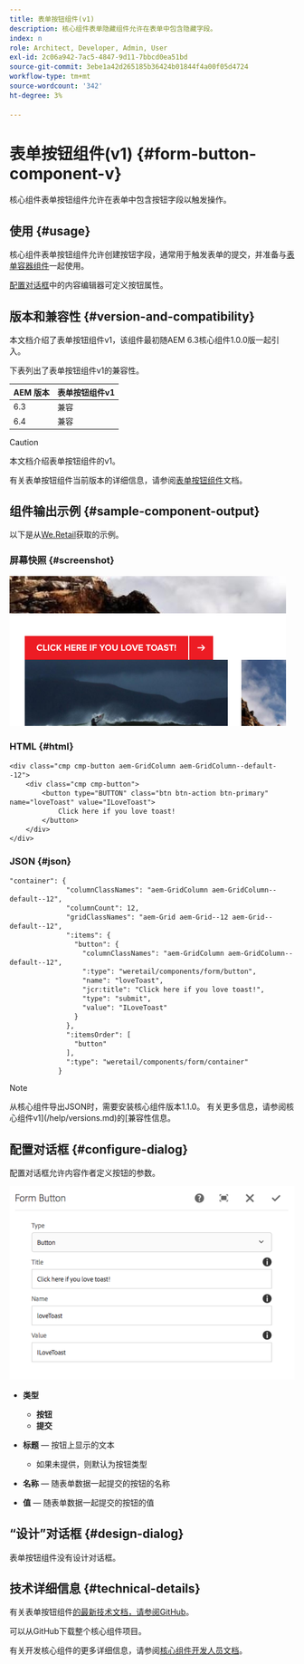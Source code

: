 ```yaml
---
title: 表单按钮组件(v1)
description: 核心组件表单隐藏组件允许在表单中包含隐藏字段。
index: n
role: Architect, Developer, Admin, User
exl-id: 2c06a942-7ac5-4847-9d11-7bbcd0ea51bd
source-git-commit: 3ebe1a42d265185b36424b01844f4a00f05d4724
workflow-type: tm+mt
source-wordcount: '342'
ht-degree: 3%

---
```


# 表单按钮组件(v1) {#form-button-component-v}

核心组件表单按钮组件允许在表单中包含按钮字段以触发操作。

## 使用 {#usage}

核心组件表单按钮组件允许创建按钮字段，通常用于触发表单的提交，并准备与[表单容器组件](form-container-v1.md)一起使用。

[配置对话框](#configure-dialog)中的内容编辑器可定义按钮属性。

## 版本和兼容性 {#version-and-compatibility}

本文档介绍了表单按钮组件v1，该组件最初随AEM 6.3核心组件1.0.0版一起引入。

下表列出了表单按钮组件v1的兼容性。

| AEM 版本 | 表单按钮组件v1 |
|--- |--- |
| 6.3 | 兼容 |
| 6.4 | 兼容 |

>[!CAUTION]
>
>本文档介绍表单按钮组件的v1。
>
>有关表单按钮组件当前版本的详细信息，请参阅[表单按钮组件](/help/components/forms/form-button.md)文档。

## 组件输出示例 {#sample-component-output}

以下是从[We.Retail](https://helpx.adobe.com/experience-manager/6-4/sites/developing/using/we-retail.html)获取的示例。

### 屏幕快照 {#screenshot}

![](/help/assets/chlimage_1-48.png)

### HTML {#html}

```
<div class="cmp cmp-button aem-GridColumn aem-GridColumn--default--12">
    <div class="cmp cmp-button">
        <button type="BUTTON" class="btn btn-action btn-primary" name="loveToast" value="ILoveToast">
            Click here if you love toast!
        </button>
    </div>
</div>
```

### JSON {#json}

```
"container": {
              "columnClassNames": "aem-GridColumn aem-GridColumn--default--12",
              "columnCount": 12,
              "gridClassNames": "aem-Grid aem-Grid--12 aem-Grid--default--12",
              ":items": {
                "button": {
                  "columnClassNames": "aem-GridColumn aem-GridColumn--default--12",
                  ":type": "weretail/components/form/button",
                  "name": "loveToast",
                  "jcr:title": "Click here if you love toast!",
                  "type": "submit",
                  "value": "ILoveToast"
                }
              },
              ":itemsOrder": [
                "button"
              ],
              ":type": "weretail/components/form/container"
            }
```

>[!NOTE]
>
>从核心组件导出JSON时，需要安装核心组件版本1.1.0。 有关更多信息，请参阅核心组件v1](/help/versions.md)的[兼容性信息。

## 配置对话框 {#configure-dialog}

配置对话框允许内容作者定义按钮的参数。

![](/help/assets/chlimage_1-49.png)

* **类型**
   * **按钮**
   * **提交**

* **标题**  — 按钮上显示的文本
   * 如果未提供，则默认为按钮类型

* **名称**  — 随表单数据一起提交的按钮的名称
* **值**  — 随表单数据一起提交的按钮的值

## “设计”对话框 {#design-dialog}

表单按钮组件没有设计对话框。

## 技术详细信息 {#technical-details}

有关表单按钮组件[的最新技术文档，请参阅GitHub](https://github.com/adobe/aem-core-wcm-components/tree/master/content/src/content/jcr_root/apps/core/wcm/components/form/button/v1/button)。

可以从GitHub下载整个核心组件项目。

有关开发核心组件的更多详细信息，请参阅[核心组件开发人员文档](/help/developing/overview.md)。
